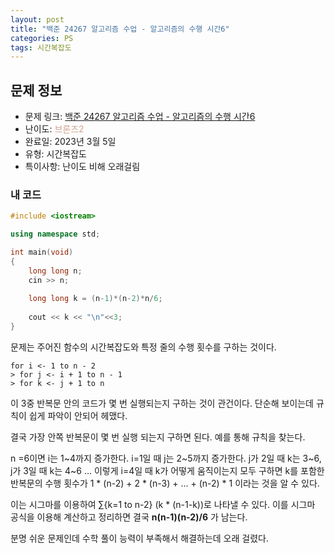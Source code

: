 ```yaml
---
layout: post
title: "백준 24267 알고리즘 수업 - 알고리즘의 수행 시간6"
categories: PS
tags: 시간복잡도
---
```


## 문제 정보
- 문제 링크: [백준 24267 알고리즘 수업 - 알고리즘의 수행 시간6](https://www.acmicpc.net/problem/24267)
- 난이도: <span style="color:#D2A28D">브론즈2</span>
- 완료일: 2023년 3월 5일
- 유형: 시간복잡도
- 특이사항: 난이도 비해 오래걸림

### 내 코드

```C++
#include <iostream>

using namespace std;

int main(void)
{
	long long n;
	cin >> n;
	
	long long k = (n-1)*(n-2)*n/6;
		
	cout << k << "\n"<<3;
}
```

문제는 주어진 함수의 시간복잡도와 특정 줄의 수행 횟수를 구하는 것이다.

```Plain
for i <- 1 to n - 2
> for j <- i + 1 to n - 1
> for k <- j + 1 to n
```

이 3중 반복문 안의 코드가 몇 번 실행되는지 구하는 것이 관건이다. 단순해 보이는데 규칙이 쉽게 파악이 안되어 헤맸다.

결국 가장 안쪽 반복문이 몇 번 실행 되는지 구하면 된다. 예를 통해 규칙을 찾는다.

n =6이면 i는 1~4까지 증가한다. i=1일 때 j는 2~5까지 증가한다. j가 2일 때 k는 3~6, j가 3일 때 k는 4~6 … 이렇게 i=4일 때 k가 어떻게 움직이는지 모두 구하면 k를 포함한 반복문의 수행 횟수가 1 * (n-2) + 2 * (n-3) + … + (n-2) * 1 이라는 것을 알 수 있다.

이는 시그마를 이용하여 ∑{k=1 to n-2} (k * (n-1-k))로 나타낼 수 있다. 이를 시그마 공식을 이용해 계산하고 정리하면 결국 **n(n-1)(n-2)/6** 가 남는다.

분명 쉬운 문제인데 수학 풀이 능력이 부족해서 해결하는데 오래 걸렸다.

